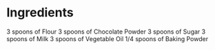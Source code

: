# Ingredients 

3 spoons of Flour
3 spoons of Chocolate Powder
3 spoons of Sugar
3 spoons of Milk
3 spoons of Vegetable Oil
1/4 spoons of Baking Powder
